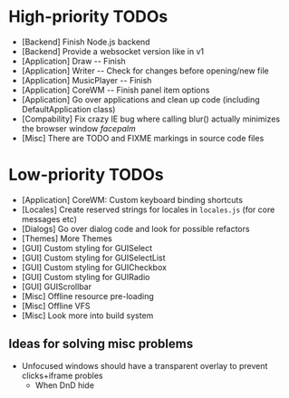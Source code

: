 
# High-priority TODOs
* [Backend] Finish Node.js backend
* [Backend] Provide a websocket version like in v1
* [Application] Draw -- Finish
* [Application] Writer -- Check for changes before opening/new file
* [Application] MusicPlayer -- Finish
* [Application] CoreWM -- Finish panel item options
* [Application] Go over applications and clean up code (including DefaultApplication class)
* [Compability] Fix crazy IE bug where calling blur() actually minimizes the browser window *facepalm*
* [Misc] There are TODO and FIXME markings in source code files

# Low-priority TODOs
* [Application] CoreWM: Custom keyboard binding shortcuts
* [Locales] Create reserved strings for locales in `locales.js` (for core messages etc)
* [Dialogs] Go over dialog code and look for possible refactors
* [Themes] More Themes
* [GUI] Custom styling for GUISelect
* [GUI] Custom styling for GUISelectList
* [GUI] Custom styling for GUICheckbox
* [GUI] Custom styling for GUIRadio
* [GUI] GUIScrollbar
* [Misc] Offline resource pre-loading
* [Misc] Offline VFS
* [Misc] Look more into build system

## Ideas for solving misc problems
* Unfocused windows should have a transparent overlay to prevent clicks+iframe probles
  * When DnD hide
